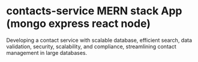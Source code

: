 # contacts-service MERN stack App (mongo express react node)
Developing a contact service with scalable database, efficient search, data validation, security, scalability, and compliance, streamlining contact management in large databases.
